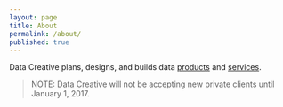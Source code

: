 ```yaml
---
layout: page
title: About
permalink: /about/
published: true
---
```


Data Creative
 plans, designs, and builds
 data [products](/products) and [services](/services).

> NOTE: Data Creative will not be accepting new private clients until January 1, 2017.
